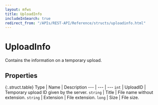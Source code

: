 ```yaml
---
layout: mfws
title: UploadInfo
includeInSearch: true
redirect_from: "/APIs/REST-API/Reference/structs/uploadinfo.html"
---
```


# UploadInfo

Contains the information on a temporary upload. 

## Properties

{:.struct.table}
Type | Name | Description
--- | --- | ---
`int` | UploadID | Temporary upload ID given by the server. 
`string` | Title | File name without extension. 
`string` | Extension | File extension. 
`long` | Size | File size. 
